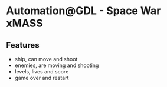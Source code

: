 # Automation@GDL - Space War xMASS


## Features

- ship, can move and shoot
- enemies, are moving and shooting
- levels, lives and score
- game over and restart

